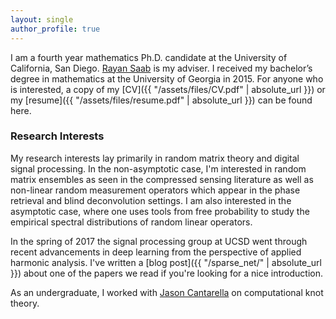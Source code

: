 ```yaml
--- 
layout: single
author_profile: true
---
```


I am a fourth year mathematics Ph.D. candidate at the University
of California, San Diego. [Rayan Saab](http://www.math.ucsd.edu/~rsaab/) is my adviser.
I received my bachelor’s degree in mathematics at the University of Georgia in 2015.
For anyone who is interested, a copy of my [CV]({{ "/assets/files/CV.pdf" | absolute_url }})
or my [resume]({{ "/assets/files/resume.pdf" | absolute_url }}) can be found here.

### Research Interests
My research interests lay primarily in random matrix theory and digital signal processing. 
In the non-asymptotic case, I'm interested in random matrix ensembles as seen in the compressed sensing literature as 
well as non-linear random measurement operators which appear in the phase retrieval and blind deconvolution settings.
I am also interested in the asymptotic case, where one uses tools from free probability
to study the empirical spectral distributions of random linear operators.

In the spring of 2017 the signal processing group at UCSD went through recent advancements in deep learning
from the perspective of applied harmonic analysis. I've written a [blog post]({{ "/sparse_net/" | absolute_url }}) about one of the papers
we read if you're looking for a nice introduction.

As an undergraduate, I worked with [Jason Cantarella](https://www.jasoncantarella.com/wordpress/)
on computational knot theory.